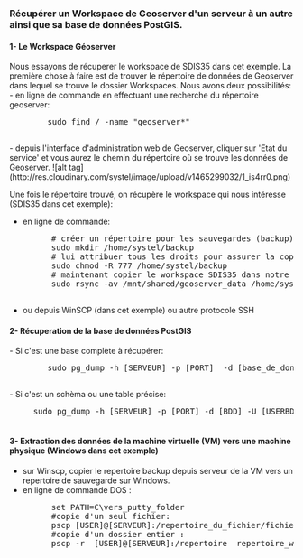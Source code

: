 ### Récupérer un Workspace de Geoserver d'un serveur à un autre ainsi que sa base de données PostGIS.
<h4>1- Le Workspace Géoserver</h4>
Nous essayons de récuperer le workspace de SDIS35 dans cet exemple. La première chose à faire est de trouver le répertoire de données de Geoserver dans lequel se trouve le dossier Workspaces. Nous avons deux possibilités:
- en ligne de commande en effectuant une recherche du répertoire geoserver:
	<pre class="lang:default decode:true">
		sudo find / -name "geoserver*"
	</pre>
- depuis l'interface d'administration web de Geoserver, cliquer sur 'Etat du service' et vous aurez le chemin du répertoire où se trouve les données de Geoserver. 
![alt tag](http://res.cloudinary.com/systel/image/upload/v1465299032/1_is4rr0.png)

Une fois le répertoire trouvé, on récupère le workspace qui nous intéresse (SDIS35 dans cet exemple):
- en ligne de commande: 
	<pre class="lang:default decode:true">
		# créer un répertoire pour les sauvegardes (backup) 
		sudo mkdir /home/systel/backup
		# lui attribuer tous les droits pour assurer la copie des fichiers
		sudo chmod -R 777 /home/systel/backup
		# maintenant copier le workspace SDIS35 dans notre repertoire backup
		sudo rsync -av /mnt/shared/geoserver_data /home/systel/backup
	</pre>

- ou depuis WinSCP (dans cet exemple) ou autre protocole SSH

<h4>2- Récuperation de la base de données PostGIS</h4>
- Si c'est une base complète à récupérer:
	<pre class="lang:default decode:true">
		sudo pg_dump -h [SERVEUR] -p [PORT]  -d [base_de_donnees] > /home/systel/backup/mabase.sql
	</pre>
- Si c'est un schèma ou une table précise:
	<pre class="lang:default decode:true">
	 sudo pg_dump -h [SERVEUR] -p [PORT] -d [BDD] -U [USERBDD] --column-inserts -t [SCHEMA].[TABLE] > //home/systel/backup/ma_table.sql
	</pre>


<h4>3- Extraction des données de la machine virtuelle (VM) vers une machine physique (Windows dans cet exemple) </h4>

- sur Winscp, copier le repertoire backup depuis serveur de la VM vers un repertoire de sauvegarde sur Windows.
- en ligne de commande DOS :
	<pre class="lang:default decode:true">
		set PATH=C\vers_putty_folder
		#copie d'un seul fichier: 
		pscp [USER]@[SERVEUR]:/repertoire_du_fichier/fichier.format repertoire_windows
		#copie d'un dossier entier : 
		pscp -r  [USER]@[SERVEUR]:/repertoire  repertoire_windows
	</pre>
	
